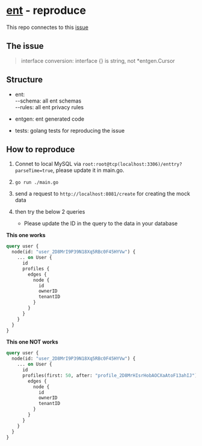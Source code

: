 # [ent](https://entgo.io/) - reproduce

This repo connectes to this [issue](https://github.com/ent/ent/issues/2838)

## The issue

> interface conversion: interface {} is string, not \*entgen.Cursor

## Structure

- ent:<br/>
  --schema: all ent schemas<br/>
  --rules: all ent privacy rules

- entgen: ent generated code
- tests: golang tests for reproducing the issue

## How to reproduce

1. Connet to local MySQL via `root:root@tcp(localhost:3306)/enttry?parseTime=true`, please update it in main.go.
1. `go run ./main.go`
1. send a request to `http://localhost:8081/create` for creating the mock data
1. then try the below 2 queries

   - Please update the ID in the query to the data in your database

**This one works**

```graphql
query user {
  node(id: "user_2D8MrI9P39N18Xq5RBc0F45HYVw") {
    ... on User {
      id
      profiles {
        edges {
          node {
            id
            ownerID
            tenantID
          }
        }
      }
    }
  }
}
```

**This one NOT works**

```graphql
query user {
  node(id: "user_2D8MrI9P39N18Xq5RBc0F45HYVw") {
    ... on User {
      id
      profiles(first: 50, after: "profile_2D8MrHIsrHobAOCXaAtoF13ahIJ") {
        edges {
          node {
            id
            ownerID
            tenantID
          }
        }
      }
    }
  }
}
```
